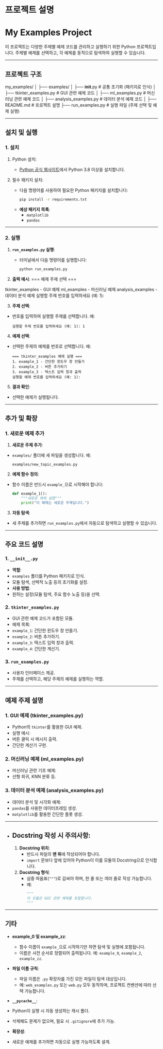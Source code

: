 # 프로젝트 설명

# **My Examples Project**
이 프로젝트는 다양한 주제별 예제 코드를 관리하고 실행하기 위한 Python 프로젝트입니다. 주제별 예제를 선택하고, 각 예제를 동적으로 탐색하여 실행할 수 있습니다.

---

## **프로젝트 구조**
my_examples/
│
├── examples/
│   ├── __init__.py       # 공통 초기화 (패키지로 인식)
│   ├── tkinter_examples.py # GUI 관련 예제 코드
│   ├── ml_examples.py    # 머신러닝 관련 예제 코드
│   ├── analysis_examples.py # 데이터 분석 예제 코드
│
├── README.md             # 프로젝트 설명
├── run_examples.py       # 실행 파일 (주제 선택 및 예제 실행)


---

## **설치 및 실행**

### **1. 설치**
1. Python 설치:
   - [Python 공식 웹사이트](https://www.python.org/downloads/)에서 Python 3.8 이상을 설치합니다.

2. 필수 패키지 설치:
   - 다음 명령어를 사용하여 필요한 Python 패키지를 설치합니다:
     ```bash
     pip install -r requirements.txt
     ```
   - **예상 패키지 목록**:
     - `matplotlib`
     - `pandas`

---

### **2. 실행**
1. **`run_examples.py` 실행**:
   - 터미널에서 다음 명령어를 실행합니다:
     ```bash
     python run_examples.py
     ```

2. **출력 예시**:
=== 예제 주제 선택 ===

tkinter_examples - GUI 예제
ml_examples - 머신러닝 예제
analysis_examples - 데이터 분석 예제 실행할 주제 번호를 입력하세요 (예: 1):

3. **주제 선택**:
- 번호를 입력하여 실행할 주제를 선택합니다. 예:
  ```
  실행할 주제 번호를 입력하세요 (예: 1): 1
  ```

4. **예제 선택**:
- 선택한 주제의 예제를 번호로 선택합니다. 예:
  ```
  === tkinter_examples 예제 실행 ===
  1. example_1 - 간단한 윈도우 창 만들기
  2. example_2 - 버튼 추가하기
  3. example_3 - 텍스트 입력 창과 출력
  실행할 예제 번호를 입력하세요 (예: 1): 
  ```

5. **결과 확인**:
- 선택한 예제가 실행됩니다.

---

## **추가 및 확장**

### **1. 새로운 예제 추가**
1. **새로운 주제 추가**:
- `examples/` 폴더에 새 파일을 생성합니다. 예:
  ```
  examples/new_topic_examples.py
  ```

2. **예제 함수 정의**:
- 함수 이름은 반드시 `example_`으로 시작해야 합니다:
  ```python
  def example_1():
      """새로운 예제 설명"""
      print("이 예제는 새로운 주제입니다.")
  ```

3. **자동 탐색**:
- 새 주제를 추가하면 `run_examples.py`에서 자동으로 탐색하고 실행할 수 있습니다.

---

## **주요 코드 설명**

### **1. `__init__.py`**
- **역할**:
- `examples` 폴더를 Python 패키지로 인식.
- 모듈 탐색, 선택적 노출 등의 초기화를 설정.
- **사용 방법**:
- 원하는 설정(모듈 탐색, 주요 함수 노출 등)을 선택.

### **2. `tkinter_examples.py`**
- GUI 관련 예제 코드가 포함된 모듈.
- 예제 목록:
- `example_1`: 간단한 윈도우 창 만들기.
- `example_2`: 버튼 추가하기.
- `example_3`: 텍스트 입력 창과 출력.
- `example_4`: 간단한 계산기.

### **3. `run_examples.py`**
- 사용자 인터페이스 제공.
- 주제를 선택하고, 해당 주제의 예제를 실행하는 역할.

---

## **예제 주제 설명**

### **1. GUI 예제 (tkinter_examples.py)**
- Python의 `tkinter`를 활용한 GUI 예제.
- 실행 예시:
- 버튼 클릭 시 메시지 출력.
- 간단한 계산기 구현.

### **2. 머신러닝 예제 (ml_examples.py)**
- 머신러닝 관련 기초 예제:
- 선형 회귀, KNN 분류 등.

### **3. 데이터 분석 예제 (analysis_examples.py)**
- 데이터 분석 및 시각화 예제:
- `pandas`를 사용한 데이터프레임 생성.
- `matplotlib`를 활용한 간단한 플롯 생성.

---

- ## **Docstring 작성 시 주의사항**:
  1. **Docstring 위치**:
     - 반드시 파일의 **맨 위**에 작성되어야 합니다.
     - `import` 문보다 앞에 있어야 Python이 이를 모듈의 Docstring으로 인식합니다.
  2. **Docstring 형식**:
     - 삼중 따옴표(`"""`)로 감싸야 하며, 한 줄 또는 여러 줄로 작성 가능합니다.
     - 예:
       ```python
       """
       이 모듈은 GUI 관련 예제를 포함합니다.
       """

---

## **기타**
- **example_0 및 example_zz**:
  - 함수 이름이 `example_`으로 시작하기만 하면 탐색 및 실행에 포함됩니다.
  - 이름은 사전 순서로 정렬되어 출력됩니다. 예: `example_0`, `example_2`, `example_zz`.

- **파일 이름 규칙**:
  - 파일 이름은 `.py` 확장자를 가진 모든 파일이 탐색 대상입니다.
  - 예: `web_examples.py` 또는 `web.py` 모두 동작하며, 프로젝트 컨벤션에 따라 선택 가능합니다.
  
- **`__pycache__`**:
- Python이 실행 시 자동 생성하는 캐시 폴더.
- 삭제해도 문제가 없으며, 필요 시 `.gitignore`에 추가 가능.
- **확장성**:
- 새로운 예제를 추가하면 자동으로 실행 가능하도록 설계.